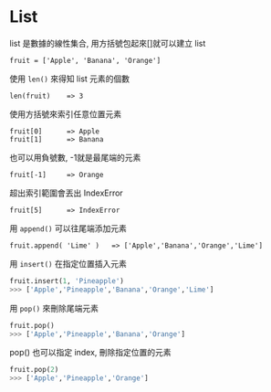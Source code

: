 # List

list 是數據的線性集合, 用方括號包起來[]就可以建立 list

    fruit = ['Apple', 'Banana', 'Orange']
    
使用 `len()` 來得知 list 元素的個數

    len(fruit)    => 3
    
使用方括號來索引任意位置元素

    fruit[0]      => Apple
    fruit[1]      => Banana
    
也可以用負號數, -1就是最尾端的元素

    fruit[-1]     => Orange
    
超出索引範圍會丟出 IndexError

    fruit[5]      => IndexError
    

用 `append()` 可以往尾端添加元素

    fruit.append( 'Lime' )   => ['Apple','Banana','Orange','Lime']
    
用 `insert()` 在指定位置插入元素

```python
fruit.insert(1, 'Pineapple')
>>> ['Apple','Pineapple','Banana','Orange','Lime']
```

用 `pop()` 來刪除尾端元素

```python
fruit.pop()
>>> ['Apple','Pineapple','Banana','Orange']
```

pop() 也可以指定 index, 刪除指定位置的元素

```python
fruit.pop(2)
>>> ['Apple','Pineapple','Orange']
```